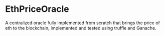 # EthPriceOracle
A centralized oracle fully implemented from scratch that brings the price of eth to the blockchain, implemented and tested using truffle and Ganache.
